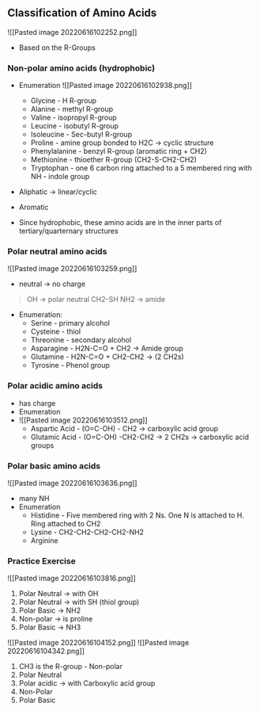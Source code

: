 ## Classification of Amino Acids
![[Pasted image 20220616102252.png]]
- Based on the R-Groups

### Non-polar amino acids (hydrophobic)
- Enumeration
	![[Pasted image 20220616102938.png]]
	- Glycine - H R-group
	- Alanine - methyl R-group
	- Valine - isopropyl R-group
	- Leucine - isobutyl R-group
	- Isoleucine - Sec-butyl R-group
	- Proline - amine group bonded to H2C -> cyclic structure
	- Phenylalanine - benzyl R-group (aromatic ring + CH2)
	- Methionine - thioether R-group (CH2-S-CH2-CH2)
	- Tryptophan - one 6 carbon ring attached to a 5 membered ring with NH - indole group
- Aliphatic -> linear/cyclic
- Aromatic



- Since hydrophobic, these amino acids are in the inner parts of tertiary/quarternary structures

### Polar neutral amino acids
![[Pasted image 20220616103259.png]]
- neutral -> no charge
> OH -> polar neutral
> CH2-SH 
> NH2 -> amide
- Enumeration:
	- Serine - primary alcohol
	- Cysteine - thiol
	- Threonine - secondary alcohol
	- Asparagine - H2N-C=O + CH2 -> Amide group
	- Glutamine - H2N-C=O + CH2-CH2 -> (2 CH2s)
	- Tyrosine - Phenol group 

### Polar acidic amino acids
- has charge
- Enumeration
- ![[Pasted image 20220616103512.png]]
	- Aspartic Acid - (O=C-OH) - CH2 -> carboxylic acid group
	- Glutamic Acid - (O=C-OH) -CH2-CH2 -> 2 CH2s -> carboxylic acid groups

### Polar basic amino acids
![[Pasted image 20220616103636.png]]
- many NH
- Enumeration
	- Histidine - Five membered ring with 2 Ns. One N is attached to H. Ring attached to CH2
	- Lysine - CH2-CH2-CH2-CH2-NH2
	- Arginine 

### Practice Exercise
![[Pasted image 20220616103816.png]]

1. Polar Neutral -> with OH
2. Polar Neutral -> with SH (thiol group)
3. Polar Basic -> NH2
4. Non-polar -> is proline
5. Polar Basic -> NH3

![[Pasted image 20220616104152.png]]
![[Pasted image 20220616104342.png]]
1. CH3 is the R-group - Non-polar
2. Polar Neutral 
3. Polar acidic -> with Carboxylic acid group
4. Non-Polar
5. Polar Basic

